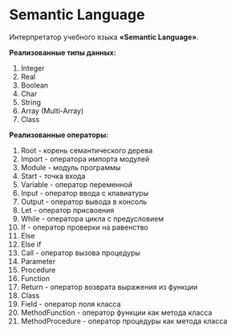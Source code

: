 # Semantic Language

Интерпретатор учебного языка __«Semantic Language»__.

__Реализованные типы данных:__
1. Integer
2. Real
3. Boolean
4. Char
5. String
6. Array (Multi-Array)
7. Class

__Реализованные операторы:__
1. Root - корень семантического дерева
2. Import - оператора импорта модулей
3. Module - модуль программы
4. Start - точка входа
5. Variable - оператор переменной
6. Input - оператор ввода с клавиатуры
7. Output - оператор вывода в консоль
8. Let - оператор присвоения
9. While - оператора цикла с предусловием
10. If - оператор проверки на равенство
11. Else
12. Else if
13. Call - оператор вызова процедуры
14. Parameter
15. Procedure
16. Function
17. Return - оператор возврата выражения из функции
18. Class
19. Field - оператор поля класса
20. MethodFunction - оператор функции как метода класса
21. MethodProcedure - оператор процедуры как метода класса